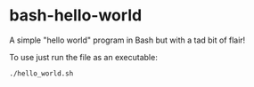 # bash-hello-world
A simple "hello world" program in Bash but with a tad bit of flair!

To use just run the file as an executable: 
```
./hello_world.sh
```
